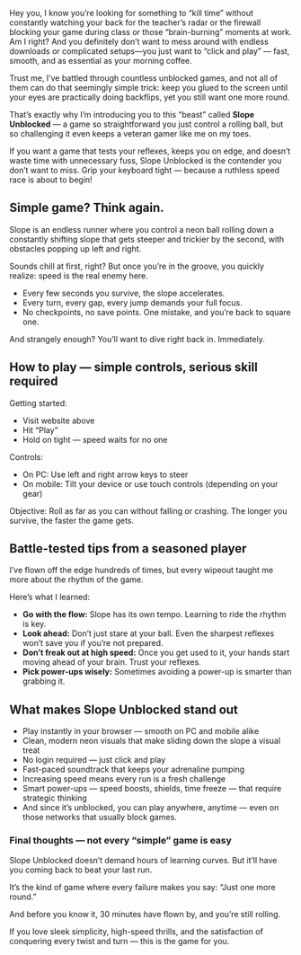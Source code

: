 Hey you, I know you’re looking for something to “kill time” without constantly watching your back for the teacher’s radar or the firewall blocking your game during class or those “brain-burning” moments at work. Am I right? And you definitely don’t want to mess around with endless downloads or complicated setups—you just want to “click and play” — fast, smooth, and as essential as your morning coffee.

Trust me, I’ve battled through countless unblocked games, and not all of them can do that seemingly simple trick: keep you glued to the screen until your eyes are practically doing backflips, yet you still want one more round.

That’s exactly why I’m introducing you to this “beast” called **Slope Unblocked** — a game so straightforward you just control a rolling ball, but so challenging it even keeps a veteran gamer like me on my toes.

If you want a game that tests your reflexes, keeps you on edge, and doesn’t waste time with unnecessary fuss, Slope Unblocked is the contender you don’t want to miss. Grip your keyboard tight — because a ruthless speed race is about to begin!

## Simple game? Think again.

Slope is an endless runner where you control a neon ball rolling down a constantly shifting slope that gets steeper and trickier by the second, with obstacles popping up left and right.

Sounds chill at first, right? But once you’re in the groove, you quickly realize: speed is the real enemy here.

* Every few seconds you survive, the slope accelerates.
* Every turn, every gap, every jump demands your full focus.
* No checkpoints, no save points. One mistake, and you’re back to square one.

And strangely enough? You’ll want to dive right back in. Immediately.

## How to play — simple controls, serious skill required

Getting started:

* Visit website above
* Hit “Play”
* Hold on tight — speed waits for no one

Controls:

* On PC: Use left and right arrow keys to steer
* On mobile: Tilt your device or use touch controls (depending on your gear)

Objective: Roll as far as you can without falling or crashing. The longer you survive, the faster the game gets.

## Battle-tested tips from a seasoned player

I’ve flown off the edge hundreds of times, but every wipeout taught me more about the rhythm of the game.

Here’s what I learned:

* **Go with the flow:** Slope has its own tempo. Learning to ride the rhythm is key.
* **Look ahead:** Don’t just stare at your ball. Even the sharpest reflexes won’t save you if you’re not prepared.
* **Don’t freak out at high speed:** Once you get used to it, your hands start moving ahead of your brain. Trust your reflexes.
* **Pick power-ups wisely:** Sometimes avoiding a power-up is smarter than grabbing it.

## What makes Slope Unblocked stand out

* Play instantly in your browser — smooth on PC and mobile alike
* Clean, modern neon visuals that make sliding down the slope a visual treat
* No login required — just click and play
* Fast-paced soundtrack that keeps your adrenaline pumping
* Increasing speed means every run is a fresh challenge
* Smart power-ups — speed boosts, shields, time freeze — that require strategic thinking
* And since it’s unblocked, you can play anywhere, anytime — even on those networks that usually block games.

### Final thoughts — not every “simple” game is easy

Slope Unblocked doesn’t demand hours of learning curves. But it’ll have you coming back to beat your last run.

It’s the kind of game where every failure makes you say: “Just one more round.”

And before you know it, 30 minutes have flown by, and you’re still rolling.

If you love sleek simplicity, high-speed thrills, and the satisfaction of conquering every twist and turn — this is the game for you.

